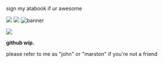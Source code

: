 sign my atabook if ur awesome

![](https://files.catbox.moe/ossnln.png)
![](https://files.catbox.moe/aibc90.png)
![banner](https://files.catbox.moe/b5uyst.png)

![](https://komarev.com/ghpvc/?username=johnmarstoned&color=ffffff)

**github wip.**

please refer to me as "john" or "marston" if you're not a friend
